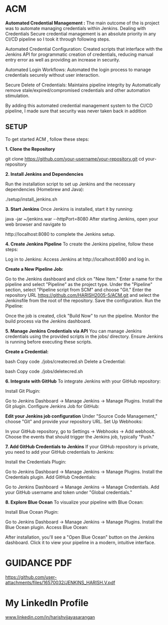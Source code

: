 
# ACM
**Automated Credential Management :**  The main outcome of the is project was to automate managing credentials within Jenkins. Dealing with Credentials Secure credential management is an absolute priority in any CI/CD pipeline so I took it through following steps.

Automated Credential Configuration: Created scripts that interface with the Jenkins API for programmatic creation of credentials, reducing manual entry error as well as providing an increase in security.

Automated Login Workflows: Automated the login process to manage credentials securely without user interaction.

Secure Delete of Credentials: Maintains pipeline integrity by Automatically remove stale/expired/compromised credentials and other automation stimulation.

By adding this automated credential management system to the CI/CD pipeline, I made sure that security was never taken back in addition
## SETUP

To get started ACM  , follow these steps:

**1. Clone the Repository**

git clone https://github.com/your-username/your-repository.git
cd your-repository

**2. Install Jenkins and Dependencies**

Run the installation script to set up Jenkins and the necessary dependencies (Homebrew and Java):

./setup/install_jenkins.sh

**3. Start Jenkins**
Once Jenkins is installed, start it by running:

java -jar ~/jenkins.war --httpPort=8080
After starting Jenkins, open your web browser and navigate to 

http://localhost:8080 
to complete the Jenkins setup.

**4. Create Jenkins Pipeline**
To create the Jenkins pipeline, follow these steps:

Log in to Jenkins: Access Jenkins at http://localhost:8080 and log in.

**Create a New Pipeline Job:**

Go to the Jenkins dashboard and click on "New Item."
Enter a name for the pipeline and select "Pipeline" as the project type.
Under the "Pipeline" section, select "Pipeline script from SCM" and choose "Git."
Enter the repository URL https://github.com/HARISH2005-5/ACM.git  and select the Jenkinsfile from the root of the repository.
Save the configuration.
Run the Pipeline:

Once the job is created, click "Build Now" to run the pipeline.
Monitor the build process via the Jenkins dashboard.

**5. Manage Jenkins Credentials via API**
You can manage Jenkins credentials using the provided scripts in the jobs/ directory. Ensure Jenkins is running before executing these scripts.

**Create a Credential:**

bash
Copy code
./jobs/createcred.sh
Delete a Credential:

bash
Copy code
./jobs/deletecred.sh

**6. Integrate with GitHub**
To integrate Jenkins with your GitHub repository:

Install Git Plugin:

Go to Jenkins Dashboard -> Manage Jenkins -> Manage Plugins.
Install the Git plugin.
Configure Jenkins Job for GitHub:

**Edit your Jenkins job configuration**
Under "Source Code Management," choose "Git" and provide your repository URL.
Set Up Webhooks:

In your GitHub repository, go to Settings -> Webhooks -> Add webhook.
Choose the events that should trigger the Jenkins job, typically "Push."

**7. Add GitHub Credentials to Jenkins**
If your GitHub repository is private, you need to add your GitHub credentials to Jenkins:

Install the Credentials Plugin:

Go to Jenkins Dashboard -> Manage Jenkins -> Manage Plugins.
Install the Credentials plugin.
Add GitHub Credentials:

Go to Jenkins Dashboard -> Manage Jenkins -> Manage Credentials.
Add your GitHub username and token under "Global credentials."

**8. Explore Blue Ocean**
To visualize your pipeline with Blue Ocean:

Install Blue Ocean Plugin:

Go to Jenkins Dashboard -> Manage Jenkins -> Manage Plugins.
Install the Blue Ocean plugin.
Access Blue Ocean:

After installation, you'll see a "Open Blue Ocean" button on the Jenkins dashboard.
Click it to view your pipeline in a modern, intuitive interface.

# GUIDANCE PDF
https://github.com/user-attachments/files/16570032/JENKINS_HARISH.V.pdf
# My LinkedIn Profile

www.linkedin.com/in/harishvijayasarangan
